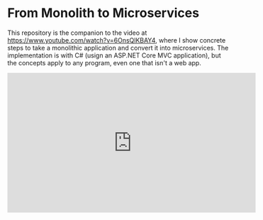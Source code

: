 From Monolith to Microservices
==============================

This repository is the companion to the video at https://www.youtube.com/watch?v=6OnsQlKBAY4,
where I show concrete steps to take a monolithic application and convert it into microservices.
The implementation is with C# (usign an ASP.NET Core MVC application), but the concepts apply
to any program, even one that isn't a web app.

<iframe width="560" height="315" src="https://www.youtube.com/embed/6OnsQlKBAY4" frameborder="0" allow="accelerometer; autoplay; clipboard-write; encrypted-media; gyroscope; picture-in-picture" allowfullscreen></iframe>